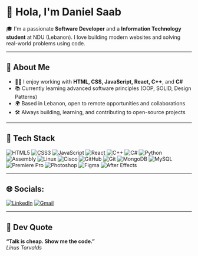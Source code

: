 # 👋 Hola, I'm Daniel Saab

🎓 I'm a passionate **Software Developer** and a **Information Technology student** at NDU (Lebanon). I love building modern websites and solving real-world problems using code.

---

## 💼 About Me
- 🧑‍💻 I enjoy working with **HTML, CSS, JavaScript, React, C++**, and **C#**
- 📚 Currently learning advanced software principles (OOP, SOLID, Design Patterns)
- 🌍 Based in Lebanon, open to remote opportunities and collaborations
- 🛠 Always building, learning, and contributing to open-source projects

---

## 🔧 Tech Stack
![HTML5](https://img.shields.io/badge/HTML5-orangered?style=for-the-badge&logo=html5&logoColor=white)
![CSS3](https://img.shields.io/badge/CSS3-redorange?style=for-the-badge&logo=css3&logoColor=white)
![JavaScript](https://img.shields.io/badge/JavaScript-F7DF1E?style=for-the-badge&logo=javascript&logoColor=black)
![React](https://img.shields.io/badge/React-purple?style=for-the-badge&logo=react&logoColor=61DAFB)
![C++](https://img.shields.io/badge/C++-darkorange?style=for-the-badge&logo=c%2B%2B&logoColor=white)
![C#](https://img.shields.io/badge/C%23-cyan?style=for-the-badge&logo=c-sharp&logoColor=white)
![Python](https://img.shields.io/badge/Python-blue?style=for-the-badge&logo=python&logoColor=gold)
![Assembly](https://img.shields.io/badge/Assembly-orangered?style=for-the-badge&Color=orange)
![Linux](https://img.shields.io/badge/Linux-000000?style=for-the-badge&logo=linux&logoColor=yellow)
![Cisco](https://img.shields.io/badge/Cisco-white?style=for-the-badge&logo=cisco&logoColor=black)
![GitHub](https://img.shields.io/badge/GitHub-black?style=for-the-badge&logo=github&logoColor=white)
![Git](https://img.shields.io/badge/Git-darkred?style=for-the-badge&logo=git&logoColor=white)
![MongoDB](https://img.shields.io/badge/MongoDB-darkgreen?style=for-the-badge&logo=mongodb&logoColor=white)
![MySQL](https://img.shields.io/badge/MySQL-darkorange?style=for-the-badge&logo=mysql&logoColor=black)
![Premiere Pro](https://img.shields.io/badge/Premiere_Pro-blue?style=for-the-badge&logo=adobepremierepro&logoColor=white)
![Photoshop](https://img.shields.io/badge/Photoshop-orangered?style=for-the-badge&logo=adobephotoshop&logoColor=white)
![Figma](https://img.shields.io/badge/Figma-redorange?style=for-the-badge&logo=figma&logoColor=white)
![After Effects](https://img.shields.io/badge/After_Effects-greenyellow?style=for-the-badge&logo=adobeaftereffects&logoColor=white)

---

## 🌐 Socials:
[![LinkedIn](https://img.shields.io/badge/LinkedIn-blue?style=for-the-badge&logo=linkedin&logoColor=white)](https://linkedin.com/in/daniel-saab)
[![Gmail](https://img.shields.io/badge/Emial-orangered?style=for-the-badge&logo=gmail&logoColor=white)](mailto:danielsaab110@gmail.com)

---
## 💬 Dev Quote

**“Talk is cheap. Show me the code.”**  
*Linus Torvalds*
